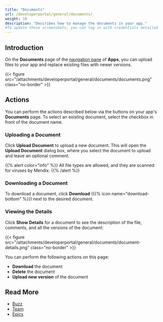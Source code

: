 ```yaml
---
title: "Documents"
url: /developerportal/general/documents/
weight: 10
description: "Describes how to manage the documents in your app."
#To update these screenshots, you can log in with credentials detailed in How to Update Screenshots Using Team Apps.
---
```


## Introduction

On the **Documents** page of the [navigation pane](/developerportal/#navigation-pane) of **Apps**, you can upload files to your app and replace existing files with newer versions.

{{< figure src="/attachments/developerportal/general/documents/documents.png" class="no-border" >}}

## Actions

You can perform the actions described below via the buttons on your app's **Documents** page. To select an existing document, select the checkbox in front of the document name.

### Uploading a Document

Click **Upload Document** to upload a new document. This will open the **Upload Document** dialog box, where you select the document to upload and leave an optional comment.

{{% alert color="info" %}}
All file types are allowed, and they are scanned for viruses by Mendix.
{{% /alert %}}

### Downloading a Document

To download a document, click **Download** ({{% icon name="download-bottom" %}}) next to the desired document.

### Viewing the Details

Click **Show Details** for a document to see the description of the file, comments, and all the versions of the document:

{{< figure src="/attachments/developerportal/general/documents/document-details.png" class="no-border" >}}

You can perform the following actions on this page:

* **Download** the document
* **Delete** the document
* **Upload new version** of the document

## Read More

* [Buzz](/developerportal/general/buzz/)
* [Team](/developerportal/general/team/)
* [Epics](/developerportal/project-management/epics/)
